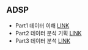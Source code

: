 ## ADSP

  - Part1 데이터 이해 [LINK](https://github.com/yunobro/BigData/new/master/ADsP/Part1)
  - Part2 데이터 분석 기획 [LINK](https://github.com/yunobro/BigData/new/master/ADsP/Part2)
  - Part3 데이터 분석 [LINK](https://github.com/yunobro/BigData/new/master/ADsP/Part3)
